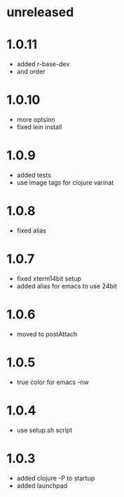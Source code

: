 # unreleased
# 1.0.11
- added r-base-dev
- and order

# 1.0.10
- more optsion
- fixed lein install

# 1.0.9
- added tests
- use image tags for clojure varinat

# 1.0.8
- fixed alias

# 1.0.7
- fixed xterm14bit  setup
- added alias for emacs to use 24bit

# 1.0.6 
- moved to postAttach

# 1.0.5
- true color for emacs -nw

# 1.0.4
- use setup.sh script

# 1.0.3
- added clojure -P to startup
- added launchpad


